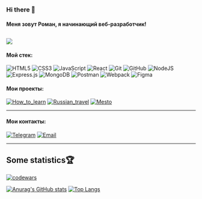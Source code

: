 ### Hi there 👋
#### Меня зовут Роман, я начинающий веб-разработчик!
![](https://komarev.com/ghpvc/?username=verdant-yucca) 
---
#### Мой стек:
![HTML5](https://img.shields.io/badge/-HTML5-%23E34F26.svg?style=for-the-badge&logo=HTML5&logoColor=FF0000)
![CSS3](https://img.shields.io/badge/-CSS3-%231572B6.svg?style=for-the-badge&logo=CSS3&logoColor=009900)
![JavaScript](https://img.shields.io/badge/-JavaScript-%23323330.svg?style=for-the-badge&logo=JavaScript&logoColor=yellow)
![React](https://img.shields.io/badge/react-%2320232a.svg?style=for-the-badge&logo=react&logoColor=%2361DAFB) 
![Git](https://img.shields.io/badge/git-%23F05033.svg?style=for-the-badge&logo=git&logoColor=white) 
![GitHub](https://img.shields.io/badge/github-%23121011.svg?style=for-the-badge&logo=github&logoColor=white) 
![NodeJS](https://img.shields.io/badge/node.js-6DA55F?style=for-the-badge&logo=node.js&logoColor=white) 
![Express.js](https://img.shields.io/badge/express.js-%23404d59.svg?style=for-the-badge&logo=express&logoColor=%2361DAFB) 
![MongoDB](https://img.shields.io/badge/MongoDB-%234ea94b.svg?style=for-the-badge&logo=mongodb&logoColor=white) 
![Postman](https://img.shields.io/badge/Postman-FF6C37?style=for-the-badge&logo=postman&logoColor=white) 
![Webpack](https://img.shields.io/badge/webpack-%238DD6F9.svg?style=for-the-badge&logo=webpack&logoColor=black)
![Figma](https://img.shields.io/badge/-Figma-%23323330.svg?style=for-the-badge&logo=Figma)


#### Мои проекты:

[![How_to_learn](https://img.shields.io/badge/-How_to_learn-141130?style=for-the-badge)](https://github.com/verdant-yucca/how-to-learn)
[![Russian_travel](https://img.shields.io/badge/-Russian_travel-141130?style=for-the-badge)](https://github.com/verdant-yucca/russian-travel)
[![Mesto](https://img.shields.io/badge/-Mesto-141130?style=for-the-badge)](https://github.com/verdant-yucca/mesto)

---
#### Мои контакты:
[![Telegram](https://img.shields.io/badge/-Telegram-141130?style=for-the-badge&logo=Telegram)](https://t.me/vooddoov)
[![Email](https://img.shields.io/badge/-deadshot323rd@yandex.ru-141130?style=for-the-badge&logo=Gmail)](mailto:deadshot323rd@yandex.ru)

---
## Some statistics🏆 
[![codewars](https://www.codewars.com/users/Vooddoov/badges/micro)](https://www.codewars.com/users/Vooddoov)  

[![Anurag's GitHub stats](https://github-readme-stats.vercel.app/api?username=verdant-yucca&show_icons=true&theme=radical)](https://github.com/anuraghazra/github-readme-stats)
[![Top Langs](https://github-readme-stats.vercel.app/api/top-langs/?username=verdant-yucca&layout=compact&theme=radical)](https://github.com/anuraghazra/github-readme-stats)
<br>
